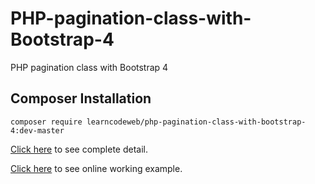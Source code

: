 # PHP-pagination-class-with-Bootstrap-4
PHP pagination class with Bootstrap 4

## Composer Installation

`composer require learncodeweb/php-pagination-class-with-bootstrap-4:dev-master`

<a href="https://learncodeweb.com/php/php-pagination-class-with-bootstrap-4/" target="_blank">Click here</a> to see complete detail.

<a href="https://learncodeweb.com/demo/php/php-pagination-class-with-bootstrap-4/index.php?tb1=Africa" target="_blank">Click here</a> to see online working example.
